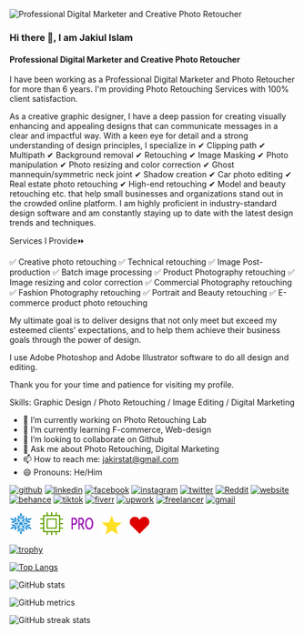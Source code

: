 ![Professional Digital Marketer and  Creative Photo Retoucher](https://media.licdn.com/dms/image/D5616AQH24vwvpXcm9Q/profile-displaybackgroundimage-shrink_350_1400/0/1695590601406?e=1708560000&v=beta&t=5B7B3cpVptSC3NNmsm3lcmVeIzOPDUZtghglGO1HYZ8)
### Hi there 👋, I am Jakiul Islam
#### Professional Digital Marketer and  Creative Photo Retoucher

I have been working as a Professional Digital Marketer and Photo Retoucher for more than 6 years. I'm providing Photo Retouching Services with 100% client satisfaction. 

As a creative graphic designer, I have a deep passion for creating visually enhancing and appealing designs that can communicate messages in a clear and impactful way. With a keen eye for detail and a strong understanding of design principles, I specialize in ✔ Clipping path ✔ Multipath ✔ Background removal ✔ Retouching ✔ Image Masking ✔ Photo manipulation ✔ Photo resizing and color correction ✔ Ghost mannequin/symmetric neck joint ✔ Shadow creation ✔ Car photo editing ✔ Real estate photo retouching ✔ High-end retouching ✔ Model and beauty retouching etc. that help small businesses and organizations stand out in the crowded online platform. I am highly proficient in industry-standard design software and am constantly staying up to date with the latest design trends and techniques.

Services I Provide⏩ 

✅ Creative photo retouching
✅ Technical retouching
✅ Image Post-production
✅ Batch image processing
✅ Product Photography retouching
✅ Image resizing and color correction
✅ Commercial Photography retouching
✅ Fashion Photography retouching
✅ Portrait and Beauty retouching
✅ E-commerce product photo retouching

My ultimate goal is to deliver designs that not only meet but exceed my esteemed clients' expectations, and to help them achieve their business goals through the power of design.

I use Adobe Photoshop and Adobe Illustrator software to do all design and editing.

Thank you for your time and patience for visiting my profile.

Skills: Graphic Design / Photo Retouching / Image Editing / Digital Marketing

- 🔭 I’m currently working on Photo Retouching Lab 
- 🌱 I’m currently learning F-commerce, Web-design 
- 👯 I’m looking to collaborate on Github 
- 💬 Ask me about Photo Retouching, Digital Marketing 
- 📫 How to reach me: jakirstat@gmail.com 
- 😄 Pronouns: He/Him 


[<img src='https://cdn.jsdelivr.net/npm/simple-icons@3.0.1/icons/github.svg' alt='github' height='40'>](https://github.com/jakiulislam1)  [<img src='https://cdn.jsdelivr.net/npm/simple-icons@3.0.1/icons/linkedin.svg' alt='linkedin' height='40'>](https://www.linkedin.com/in/jakiul/)  [<img src='https://cdn.jsdelivr.net/npm/simple-icons@3.0.1/icons/facebook.svg' alt='facebook' height='40'>](https://www.facebook.com/https://www.facebook.com/profile.php?id=61551813895845)  [<img src='https://cdn.jsdelivr.net/npm/simple-icons@3.0.1/icons/instagram.svg' alt='instagram' height='40'>](https://www.instagram.com/jakiulislam1/)  [<img src='https://cdn.jsdelivr.net/npm/simple-icons@3.0.1/icons/twitter.svg' alt='twitter' height='40'>](https://twitter.com/jakiul001)  [<img src='https://cdn.jsdelivr.net/npm/simple-icons@3.0.1/icons/reddit.svg' alt='Reddit' height='40'>](https://www.reddit.com/user/JakiulIslamJakir)  [<img src='https://cdn.jsdelivr.net/npm/simple-icons@3.0.1/icons/icloud.svg' alt='website' height='40'>](https://linktr.ee/jakiulislam1)  [<img src='https://cdn.jsdelivr.net/npm/simple-icons@3.0.1/icons/behance.svg' alt='behance' height='40'>](https://www.behance.net/jakiulislam)  [<img src='https://cdn.jsdelivr.net/npm/simple-icons@3.0.1/icons/tiktok.svg' alt='tiktok' height='40'>](https://www.tiktok.com/@jakiul001)  [<img src='https://cdn.jsdelivr.net/npm/simple-icons@3.0.1/icons/fiverr.svg' alt='fiverr' height='40'>](https://www.fiverr.com/s/4Bzg0G)  [<img src='https://cdn.jsdelivr.net/npm/simple-icons@3.0.1/icons/upwork.svg' alt='upwork' height='40'>](https://www.upwork.com/freelancers/~0113a6d0e746470951)  [<img src='https://cdn.jsdelivr.net/npm/simple-icons@3.0.1/icons/freelancer.svg' alt='freelancer' height='40'>](https://www.freelancer.com/u/jakiulislam1)  [<img src='https://cdn.jsdelivr.net/npm/simple-icons@3.0.1/icons/gmail.svg' alt='gmail' height='40'>](jakirstat@gmail.com)  

<a href='https://archiveprogram.github.com/'><img src='https://raw.githubusercontent.com/acervenky/animated-github-badges/master/assets/acbadge.gif' width='40' height='40'></a> <a href='https://docs.github.com/en/developers'><img src='https://raw.githubusercontent.com/acervenky/animated-github-badges/master/assets/devbadge.gif' width='40' height='40'></a> <a href='https://github.com/pricing'><img src='https://raw.githubusercontent.com/acervenky/animated-github-badges/master/assets/pro.gif' width='40' height='40'></a> <a href='https://stars.github.com/'><img src='https://raw.githubusercontent.com/acervenky/animated-github-badges/master/assets/starbadge.gif' width='35' height='35'></a> <a href='https://docs.github.com/en/github/supporting-the-open-source-community-with-github-sponsors'><img src='https://raw.githubusercontent.com/acervenky/animated-github-badges/master/assets/sponsorbadge.gif' width='35' height='35'></a> 

[![trophy](https://github-profile-trophy.vercel.app/?username=jakiulislam1)](https://github.com/ryo-ma/github-profile-trophy)

[![Top Langs](https://github-readme-stats.vercel.app/api/top-langs/?username=jakiulislam1)](https://github.com/anuraghazra/github-readme-stats)

![GitHub stats](https://github-readme-stats.vercel.app/api?username=jakiulislam1&show_icons=true)  

![GitHub metrics](https://metrics.lecoq.io/jakiulislam1)  

![GitHub streak stats](https://streak-stats.demolab.com/?user=jakiulislam1)  

